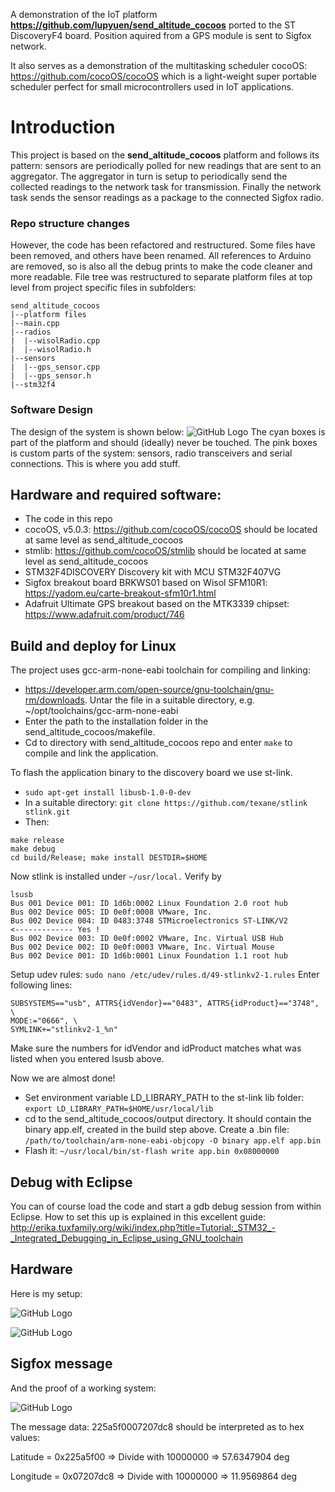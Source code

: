 A demonstration of the IoT platform **https://github.com/lupyuen/send_altitude_cocoos** ported to the ST DiscoveryF4 board. Position aquired from a GPS module is sent to Sigfox network. 

It also serves as a demonstration of the multitasking scheduler cocoOS: https://github.com/cocoOS/cocoOS which is a light-weight super portable scheduler perfect for small microcontrollers used in IoT applications.

# Introduction
This project is based on the **send_altitude_cocoos** platform and follows its pattern: sensors are periodically polled for new readings that are sent to an aggregator. The aggregator in turn is setup to periodically send the collected readings to the network task for transmission. Finally the network task sends the sensor readings as a package to the connected Sigfox radio.

### Repo structure changes
However, the code has been refactored and restructured. Some files have been removed, and others have been renamed. All references to Arduino are removed, so is also all the debug prints to make the code cleaner and more readable. File tree was restructured to separate platform files at top level from project specific files in subfolders:
```
send_altitude_cocoos
|--platform files
|--main.cpp
|--radios
|  |--wisolRadio.cpp
|  |--wisolRadio.h
|--sensors
|  |--gps_sensor.cpp
|  |--gps_sensor.h
|--stm32f4
```

### Software Design
The design of the system is shown below:
![GitHub Logo](https://github.com/lupyuen/send_altitude_cocoos/blob/discoveryF4/send_altitude_cocoos.png)
The cyan boxes is part of the platform and should (ideally) never be touched.
The pink boxes is custom parts of the system: sensors, radio transceivers and serial connections. This is where you add stuff.
  
## Hardware and required software:

 - The code in this repo
 - cocoOS, v5.0.3: https://github.com/cocoOS/cocoOS should be located at same level as send_altitude_cocoos
 - stmlib: https://github.com/cocoOS/stmlib should be located at same level as send_altitude_cocoos
 - STM32F4DISCOVERY Discovery kit with MCU STM32F407VG
 - Sigfox breakout board BRKWS01 based on Wisol SFM10R1: https://yadom.eu/carte-breakout-sfm10r1.html
 - Adafruit Ultimate GPS breakout based on the MTK3339 chipset: https://www.adafruit.com/product/746
 
## Build and deploy for Linux
The project uses gcc-arm-none-eabi toolchain for compiling and linking:
 - https://developer.arm.com/open-source/gnu-toolchain/gnu-rm/downloads. Untar the file in a suitable directory, e.g. ~/opt/toolchains/gcc-arm-none-eabi
 - Enter the path to the installation folder in the send_altitude_cocoos/makefile.
 - Cd to directory with send_altitude_cocoos repo and enter `make` to compile and link the application.
 
 To flash the application binary to the discovery board we use st-link. 
  - `sudo apt-get install libusb-1.0-0-dev`
  - In a suitable directory: `git clone https://github.com/texane/stlink stlink.git`
   - Then:
  ```cd stlink.git
make release
make debug
cd build/Release; make install DESTDIR=$HOME
```
Now stlink is installed under `~/usr/local.`
Verify by
```
lsusb
Bus 001 Device 001: ID 1d6b:0002 Linux Foundation 2.0 root hub
Bus 002 Device 005: ID 0e0f:0008 VMware, Inc. 
Bus 002 Device 004: ID 0483:3748 STMicroelectronics ST-LINK/V2           <------------- Yes ! 
Bus 002 Device 003: ID 0e0f:0002 VMware, Inc. Virtual USB Hub
Bus 002 Device 002: ID 0e0f:0003 VMware, Inc. Virtual Mouse
Bus 002 Device 001: ID 1d6b:0001 Linux Foundation 1.1 root hub
```

Setup udev rules: `sudo nano /etc/udev/rules.d/49-stlinkv2-1.rules`
Enter following lines:
```
SUBSYSTEMS=="usb", ATTRS{idVendor}=="0483", ATTRS{idProduct}=="3748", \
MODE:="0666", \
SYMLINK+="stlinkv2-1_%n"
```
Make sure the numbers for idVendor and idProduct matches what was listed when you entered lsusb above.

Now we are almost done!

 - Set environment variable LD_LIBRARY_PATH to the st-link lib folder:
 `export LD_LIBRARY_PATH=$HOME/usr/local/lib`
 - cd to the send_altitude_cocoos/output directory. It should contain the binary app.elf, created in the build step above. Create a .bin file: 
 `/path/to/toolchain/arm-none-eabi-objcopy -O binary app.elf app.bin`
 - Flash it: `~/usr/local/bin/st-flash write app.bin 0x08000000` 

## Debug with Eclipse
You can of course load the code and start a gdb debug session from within Eclipse. How to set this up is explained in this excellent guide: http://erika.tuxfamily.org/wiki/index.php?title=Tutorial:_STM32_-_Integrated_Debugging_in_Eclipse_using_GNU_toolchain

## Hardware

Here is my setup:

![GitHub Logo](https://github.com/lupyuen/send_altitude_cocoos/blob/discoveryF4/IMG_20180910_205904.png)


![GitHub Logo](https://github.com/lupyuen/send_altitude_cocoos/blob/discoveryF4/IMG_20180910_210037.png)


## Sigfox message
And the proof of a working system:

![GitHub Logo](https://github.com/lupyuen/send_altitude_cocoos/blob/discoveryF4/sigfox.png)

The message data: 225a5f0007207dc8 should be interpreted as to hex values:

Latitude  = 0x225a5f00  => Divide with 10000000 =>  57.6347904 deg

Longitude = 0x07207dc8  => Divide with 10000000 =>  11.9569864 deg


